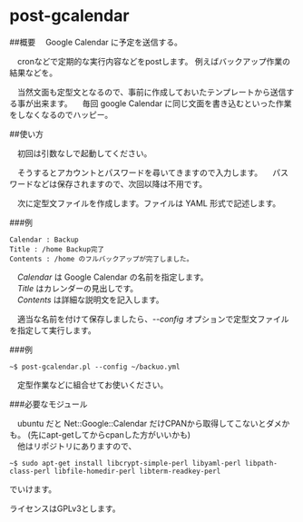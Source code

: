 post-gcalendar
==============

##概要
　Google Calendar に予定を送信する。

　cronなどで定期的な実行内容などをpostします。
例えばバックアップ作業の結果などを。

　当然文面も定型文となるので、事前に作成しておいたテンプレートから送信する事が出来ます。
　毎回 google Calendar に同じ文面を書き込むといった作業をしなくなるのでハッピー。

##使い方

　初回は引数なしで起動してください。

　そうするとアカウントとパスワードを尋いてきますので入力します。
　パスワードなどは保存されますので、次回以降は不用です。

　次に定型文ファイルを作成します。ファイルは YAML 形式で記述します。

###例

    Calendar : Backup
    Title : /home Backup完了
    Contents : /home のフルバックアップが完了しました。

　_Calendar_ は Google Calendar の名前を指定します。  
　_Title_ はカレンダーの見出しです。  
　_Contents_ は詳細な説明文を記入します。

　適当な名前を付けて保存しましたら、_--config_ オプションで定型文ファイルを指定して実行します。

###例

`~$ post-gcalendar.pl --config ~/backuo.yml`


　定型作業などに組合せてお使いください。



###必要なモジュール

　ubuntu だと Net::Google::Calendar だけCPANから取得してこないとダメかも。
(先にapt-getしてからcpanした方がいいかも)  
　他はリポジトリにありますので、

    ~$ sudo apt-get install libcrypt-simple-perl libyaml-perl libpath-class-perl libfile-homedir-perl libterm-readkey-perl 

でいけます。




ライセンスはGPLv3とします。